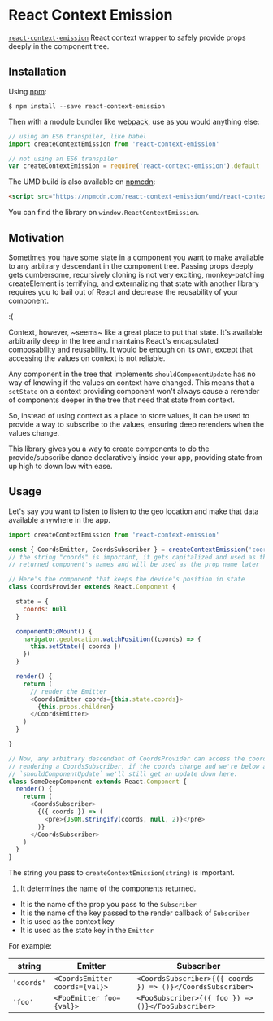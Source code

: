 # React Context Emission

[npm-badge]: https://img.shields.io/npm/v/react-context-emission.svg?style=flat-square
[npm]: https://www.npmjs.com/package/react-context-emission

[`react-context-emission`](https://www.npmjs.com/package/react-context-emission) React context wrapper to safely provide props deeply in the component tree.

## Installation

Using [npm](https://www.npmjs.com/):

    $ npm install --save react-context-emission

Then with a module bundler like [webpack](https://webpack.github.io/), use as you would anything else:

```js
// using an ES6 transpiler, like babel
import createContextEmission from 'react-context-emission'

// not using an ES6 transpiler
var createContextEmission = require('react-context-emission').default
```

The UMD build is also available on [npmcdn](https://npmcdn.com):

```html
<script src="https://npmcdn.com/react-context-emission/umd/react-context-emission.min.js"></script>
```

You can find the library on `window.ReactContextEmission`.

## Motivation

Sometimes you have some state in a component you want to make available
to any arbitrary descendant in the component tree. Passing props deeply
gets cumbersome, recursively cloning is not very exciting,
monkey-patching createElement is terrifying, and externalizing that
state with another library requires you to bail out of React and
decrease the reusability of your component.

:(

Context, however, ~seems~ like a great place to put that state. It's
available arbitrarily deep in the tree and maintains React's
encapsulated composability and reusability. It would be enough on its
own, except that accessing the values on context is not reliable.

Any component in the tree that implements `shouldComponentUpdate` has no
way of knowing if the values on context have changed. This means that a
`setState` on a context providing component won't always cause a
rerender of components deeper in the tree that need that state from
context.

So, instead of using context as a place to store values, it can be used
to provide a way to subscribe to the values, ensuring deep rerenders
when the values change.

This library gives you a way to create components to do the
provide/subscribe dance declaratively inside your app, providing state
from up high to down low with ease.

## Usage

Let's say you want to listen to listen to the geo location and make that
data available anywhere in the app.

```js
import createContextEmission from 'react-context-emission'

const { CoordsEmitter, CoordsSubscriber } = createContextEmission('coords')
// the string "coords" is important, it gets capitalized and used as the
// returned component's names and will be used as the prop name later

// Here's the component that keeps the device's position in state
class CoordsProvider extends React.Component {

  state = {
    coords: null
  }

  componentDidMount() {
    navigator.geolocation.watchPosition((coords) => {
      this.setState({ coords })
    })
  }

  render() {
    return (
      // render the Emitter
      <CoordsEmitter coords={this.state.coords}>
        {this.props.children}
      </CoordsEmitter>
    )
  }

}

// Now, any arbitrary descendant of CoordsProvider can access the coords by
// rendering a CoordsSubscriber, if the coords change and we're below a
// `shouldComponentUpdate` we'll still get an update down here.
class SomeDeepComponent extends React.Component {
  render() {
    return (
      <CoordsSubscriber>
        {({ coords }) => (
          <pre>{JSON.stringify(coords, null, 2)}</pre>
        )}
      </CoordsSubscriber>
    )
  }
}
```

The string you pass to `createContextEmission(string)` is important.

1. It determines the name of the components returned.
- It is the name of the prop you pass to the `Subscriber`
- It is the name of the key passed to the render callback of
  `Subscriber`
- It is used as the context key
- It is used as the state key in the `Emitter`

For example:

string | Emitter | Subscriber
-------|-----------------|-----------
`'coords'` | `<CoordsEmitter coords={val}>` | `<CoordsSubscriber>{({ coords }) => ()}</CoordsSubscriber>`
`'foo'` | `<FooEmitter foo={val}>` | `<FooSubscriber>{({ foo }) => ()}</FooSubscriber>`

